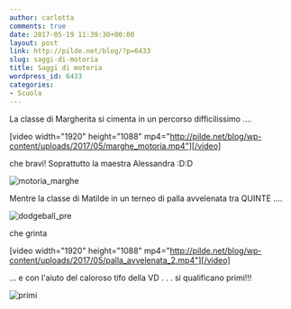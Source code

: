 ```yaml
---
author: carlotta
comments: true
date: 2017-05-19 11:39:30+00:00
layout: post
link: http://pilde.net/blog/?p=6433
slug: saggi-di-motoria
title: Saggi di motoria
wordpress_id: 6433
categories:
- Scuola
---
```


La classe di Margherita si cimenta in un percorso difficilissimo ....

[video width="1920" height="1088" mp4="http://pilde.net/blog/wp-content/uploads/2017/05/marghe_motoria.mp4"][/video]

che bravi! Soprattutto la maestra Alessandra :D:D

![motoria_marghe](http://pilde.net/blog/wp-content/uploads/2017/05/motoria_marghe.jpg)


Mentre la classe di Matilde in un terneo di palla avvelenata tra QUINTE ....

![dodgeball_pre](http://pilde.net/blog/wp-content/uploads/2017/05/dodgeball_pre.jpg)


che grinta

[video width="1920" height="1088" mp4="http://pilde.net/blog/wp-content/uploads/2017/05/palla_avvelenata_2.mp4"][/video]

... e con l'aiuto del caloroso tifo della VD . . . si qualificano primi!!!

![primi](http://pilde.net/blog/wp-content/uploads/2017/05/primi.jpg)



